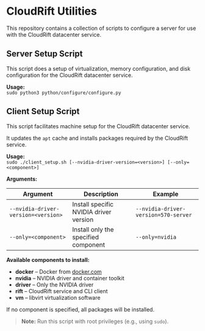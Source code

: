 # CloudRift Utilities

This repository contains a collection of scripts to configure a server for use with the CloudRift datacenter service.


## Server Setup Script

This script does a setup of virtualization, memory configuration, and disk configuration for the CloudRift datacenter service.

**Usage:**  
`sudo python3 python/configure/configure.py`

## Client Setup Script

This script facilitates machine setup for the CloudRift datacenter service.

It updates the `apt` cache and installs packages required by the CloudRift service.

**Usage:**  
`sudo ./client_setup.sh [--nvidia-driver-version=<version>] [--only=<component>]`

**Arguments:**

| Argument                           | Description                              | Example                              |
|------------------------------------|------------------------------------------|--------------------------------------|
| `--nvidia-driver-version=<version>`| Install specific NVIDIA driver version   | `--nvidia-driver-version=570-server` |
| `--only=<component>`               | Install only the specified component     | `--only=nvidia`                      |

**Available components to install:**
- **docker** – Docker from [docker.com](https://www.docker.com)
- **nvidia** – NVIDIA driver and container toolkit
- **driver** – Only the NVIDIA driver
- **rift** – CloudRift service and CLI client
- **vm** – libvirt virtualization software

If no component is specified, all packages will be installed.

> **Note:** Run this script with root privileges (e.g., using `sudo`).